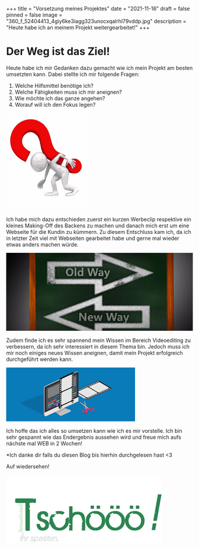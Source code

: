 +++
title = "Vorsetzung meines Projektes"
date = "2021-11-16"
draft = false
pinned = false
image = "360_f_52404413_4giy6ke3iagg323unocxqalrhl79vddp.jpg"
description = "Heute habe ich an meinem Projekt weitergearbeitet!"
+++
# Der Weg ist das Ziel!

Heute habe ich mir Gedanken dazu gemacht wie ich mein Projekt am besten umsetzten kann. Dabei stellte ich mir folgende Fragen:

1. Welche Hilfsmittel benötige ich?
2. Welche Fähigkeiten muss ich mir aneignen?
3. Wie möchte ich das ganze angehen?
4. Worauf will ich den Fokus legen?

![](question.gif)

Ich habe mich dazu entschieden zuerst ein kurzen Werbeclip respektive ein kleines Making-Off des Backens zu machen und danach mich erst um eine Webseite für die Kundin zu kümmern. Zu diesem Entschluss kam ich, da ich in letzter Zeit viel mit Webseiten gearbeitet habe und gerne mal wieder etwas anders machen würde.

![](fig-10-10-2016_22-46-29-1024x427.jpg)

Zudem finde ich es sehr spannend mein Wissen im Bereich Videoediting zu verbessern, da ich sehr interessiert in diesem Thema bin. Jedoch muss ich mir noch einiges neues Wissen aneignen, damit mein Projekt erfolgreich durchgeführt werden kann.

![](herunterladen.png)

Ich hoffe das ich alles so umsetzen kann wie ich es mir vorstelle. Ich bin sehr gespannt wie das Endergebnis aussehen wird und freue mich aufs nächste mal WEB in 2 Wochen!

\*Ich danke dir falls du diesen Blog bis hierhin durchgelesen hast <3

Auf wiedersehen!

![](unnamed.gif)